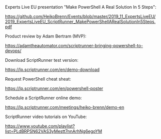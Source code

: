 Experts Live EU presentation "Make PowerShell A Real Solution In 5 Steps":

https://github.com/HeikoBrenn/Events/blob/master/2019_11_ExpertsLiveEU/2019_ExpertsLiveEU_ScriptRunner_MakePowerShellARealSolutionIn5Steps.pdf


Product review by Adam Bertram (MVP):

https://adamtheautomator.com/scriptrunner-bringing-powershell-to-devops/

Download ScriptRunner test version:

https://lp.scriptrunner.com/en/demo-download

Request PowerShell cheat sheat:

https://lp.scriptrunner.com/en/powershell-poster

Schedule a ScriptRunner online demo:

https://lp.scriptrunner.com/meetings/heiko-brenn/demo-en

ScriptRunner video tutorials on YouTube:

https://www.youtube.com/playlist?list=PLdBRPSN62VAS3yMestt7nnArhNg6egoYM
